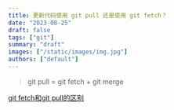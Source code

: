 ```yaml
---
title: 更新代码使用 git pull 还是使用 git fetch？
date: "2023-08-25"
draft: false
tags: ["git"]
summary: "draft"
images: ["/static/images/img.jpg"]
authors: ["default"]
---
```




> git pull = git fetch + git merge


[git fetch和git pull的区别](http://www.skcircle.com/?id=2143)